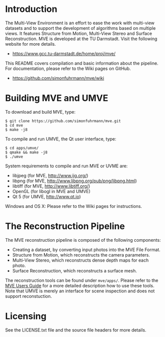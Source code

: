 # Introduction

The Multi-View Environment is an effort to ease the work with multi-view
datasets and to support the development of algorithms based on multiple
views. It features Structure from Motion, Multi-View Stereo and Surface
Reconstruction. MVE is developed at the TU Darmstadt. Visit the following
website for more details.

 * https://www.gcc.tu-darmstadt.de/home/proj/mve/

This README covers compilation and basic information about the
pipeline. For documentation, please refer to the Wiki pages on GitHub.

 * https://github.com/simonfuhrmann/mve/wiki


# Building MVE and UMVE

To download and build MVE, type:

    $ git clone https://github.com/simonfuhrmann/mve.git
    $ cd mve
    $ make -j8

To compile and run UMVE, the Qt user interface, type:

    $ cd apps/umve/
    $ qmake && make -j8
    $ ./umve

System requirements to compile and run MVE or UVME are:

 * libjpeg (for MVE, http://www.ijg.org/)
 * libpng (for MVE, http://www.libpng.org/pub/png/libpng.html)
 * libtiff (for MVE, http://www.libtiff.org/)
 * OpenGL (for libogl in MVE and UMVE)
 * Qt 5 (for UMVE, http://www.qt.io)

Windows and OS X: Please refer to the Wiki pages for instructions.


# The Reconstruction Pipeline

The MVE reconstruction pipeline is composed of the following components:

 * Creating a dataset, by converting input photos into the MVE File Format.
 * Structure from Motion, which reconstructs the camera parameters.
 * Multi-View Stereo, which reconstructs dense depth maps for each photo.
 * Surface Reconstruction, which reconstructs a surface mesh.

The reconstruction tools can be found under `mve/apps/`. Please refer to the
[MVE Users Guide](https://github.com/simonfuhrmann/mve/wiki/MVE-Users-Guide)
for a more detailed description how to use these tools. Note that UMVE is
merely an interface for scene inspection and does not support reconstuction.


# Licensing

See the LICENSE.txt file and the source file headers for more details.
